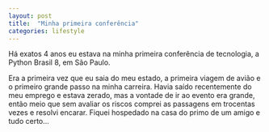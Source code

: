 ```yaml
---
layout: post
title:  "Minha primeira conferência"
categories: lifestyle
---
```

Há exatos 4 anos eu estava na minha primeira conferência de tecnologia, a Python Brasil 8, em São Paulo.

Era a primeira vez que eu saia do meu estado, a primeira viagem de avião e o primeiro grande passo na minha carreira. Havia saído recentemente do meu emprego e estava zerado, mas a vontade de ir ao evento era grande, então meio que sem avaliar os riscos comprei as passagens em trocentas vezes e resolvi encarar. Fiquei hospedado na casa do primo de um amigo e tudo certo...
